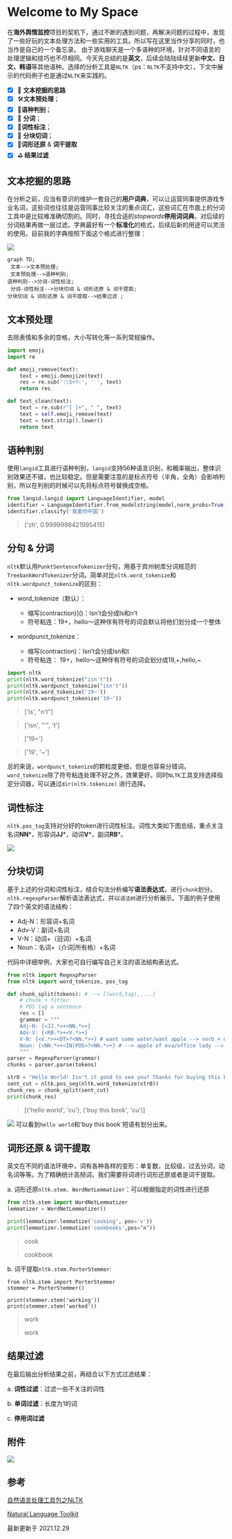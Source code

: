# Welcome to My Space

在**海外舆情监控**项目的契机下，通过不断的遇到问题，再解决问题的过程中，发现了一些好玩的文本处理方法和一些实用的工具。所以写在这里当作分享的同时，也当作是自己的一个备忘录。 由于游戏聊天是一个多语种的环境，针对不同语言的处理逻辑和技巧也不尽相同。今天先总结的是**英文**，后续会陆陆续续更新**中文、日文、韩语**等其他语种。选择的分析工具是`NLTK`（ps：`NLTK`不支持中文），下文中展示的代码例子也是通过`NLTK`来实践的。

- [x] 🧐 **文本挖掘的思路**
- [x] 🛠**文本预处理**；
- [x] 🚮**语种判别**；
- [x] 🔪 **分词**；
- [x] 🌟**词性标注**；
- [x] 🔷 **分块切词**；
- [x] 👶**词形还原**  & **词干提取**
- [x] ⛳️  **结果过滤**

## 文本挖掘的思路

在分析之前，应当有意识的维护一套自己的**用户词典**，可以让运营同事提供游戏专业名词，这些词也往往是运营同事比较关注的重点词汇，这些词汇在市面上的分词工具中是比较难准确切割的。同时，寻找合适的*stopwords***停用词词典**，对后续的分词结果再做一层过滤。字典最好有一个**标准化**的格式，后续后新的用途可以灵活的使用。目前我的字典按照下面这个格式进行整理：

![](blob:https://markdown.lovejade.cn/76784b18-5c3e-4722-9786-2447f9dec21e)

```mermaid
graph TD;
 文本-->文本预处理;
 文本预处理-->语种判别; 
语种判别-->分词-词性标注;
 分词-词性标注-->分块切词 & 词形还原 & 词干提取;
分块切词 & 词形还原 & 词干提取-->结果过滤 ;
```

## 文本预处理

去除表情和多余的空格，大小写转化等一系列常规操作。

```python
import emoji
import re

def emoji_remove(text):
    text = emoji.demojize(text)
    res = re.sub(':\S+?:', ' ', text)
    return res

def text_clean(text):
    text = re.sub(r"[ ]+", " ", text)
    text = self.emoji_remove(text)
    text = text.strip().lower()
    return text
```

## 语种判别

使用`langid`工具进行语种判别，`langid`支持56种语言识别，和概率输出，整体识别效果还不错，也比较稳定。但是需要注意的是标点符号（半角，全角）会影响判别，所以在判别的时候可以先将标点符号替换成空格。

```python
from langid.langid import LanguageIdentifier, model
identifier = LanguageIdentifier.from_modelstring(model,norm_probs=True)
identifier.classify('我爱你中国')
```

> ('zh', 0.9999998421995415)

## 分句 & 分词

`nltk`默认用`PunktSentenceTokenizer`分句，用基于宾州树库分词规范的`TreebankWordTokenizer`分词。简单对比`nltk.word_tokenize`和`nltk.wordpunct_tokenize`的区别：

* word_tokenize（默认）：
  
  * 缩写(contraction)]()：Isn’t会分成Is和n’t
  * 符号粘连：19+，hello～这种伴有符号的词会默认将他们划分成一个整体
  
* wordpunct_tokenize：
  
  * 缩写(contraction)：Isn’t会分成Isn和t
  * 符号粘连： 19+，hello～这种伴有符号的词会划分成19,+,hello,~


```python
import nltk
print(nltk.word_tokenize("isn't"))
print(nltk.wordpunct_tokenize("isn't"))
print(nltk.word_tokenize('19~'))
print(nltk.wordpunct_tokenize('19~'))
```

> ['is', "n't"]

> ['isn', "'", 't']

> ['19~']

> ['19', '~']

总的来说，`wordpunct_tokenize`的颗粒度更细，但是也容易分错词。	`word_tokenize`除了符号粘连处理不好之外，效果更好。同时`NLTK`工具支持选择指定分词器，可以通过`dir(nltk.tokenize)` 进行选择。

## 词性标注

`nltk.pos_tag`支持对分好的token进行词性标注。词性大类如下图总结，重点关注名词**NN***，形容词**JJ***，动词**V***，副词**RB***。

![](blob:https://markdown.lovejade.cn/849129e9-616b-4d9f-bc0d-544c4aa83e24)

## 分块切词

基于上述的分词和词性标注，结合句法分析编写**语法表达式**，进行`chunk`划分。`nltk.regexpParser`解析语法表达式，并以`语法树`进行分析展示。下面的例子使用了四个英文的语法结构：

* Adj-N：形容词+名词
* Adv-V：副词+名词
* V-N：动词+（冠词）+名词
* Noun：名词+（介词|所有格）+名词


代码中详细举例，大家也可自行编写自己关注的语法结构表达式。

```python
from nltk import RegexpParser
from nltk import word_tokenize, pos_tag

def chunk_split(tokens): # --> [(word,tag),....]
    # chunk + fitter
    # POS tag a sentence
    res = []
    grammar = """
    Adj-N: {<JJ.*>+<NN.*>+}
    Adv-V: {<RB.*>+<V.*>+}
    V-N: {<V.*>+<DT>?<NN.*>+} # want some water/want apple --> verb + determiner + noun/verb + noun
    Noun: {<NN.*>+<IN|POS>?<NN.*>+} # --> apple of eva/office lady --> noun + in + noun/noun + noun
    """
parser = RegexpParser(grammar)
chunks = parser.parse(tokens)
```

```python
str0 = "Hello World! Isn't it good to see you? Thanks for buying this book."
sent_cut = nltk.pos_seg(nltk.word_tokenize(str0))
chunk_res = chunk_split(sent_cut)
print(chunk_res)
```

> [('hello world', 'cu'), ('buy this book', 'cu')]

![](blob:https://markdown.lovejade.cn/5d391aae-d73b-4768-b539-2e6d5d24b71b)
可以看到`hello world`和'buy this book`短语有划分出来。

## 词形还原 & 词干提取

英文在不同的语法环境中，词有各种各样的变形：单复数，比较级，过去分词，动名词等等。为了精确统计高频词，我们需要将词进行词形还原或者是词干提取。

a.     词形还原`nltk.stem. WordNetLemmatizer`：可以根据指定的词性进行还原

```python
from nltk.stem import WordNetLemmatizer
lemmatizer = WordNetLemmatizer()

print(lemmatizer.lemmatize('cooking', pos='v'))
print(lemmatizer.lemmatize('cookbooks',pos=’n’))
```

> cook

> cookbook

b.     词干提取`nltk.stem.PorterStemmer`:

```
from nltk.stem import PorterStemmer
stemmer = PorterStemmer()

print(stemmer.stem('working'))
print(stemmer.stem('worked'))
```

> work
> 
> work

## 结果过滤

在最后输出分析结果之前，再结合以下方式过滤结果：

a.     **词性过滤**：过滤一些不关注的词性

b.    **单词过滤**：长度为1的词

c.     **停用词过滤**

## 附件

![](blob:https://markdown.lovejade.cn/ab422f0e-0d34-432f-b64d-ffc3f087dc64)

## 参考

[自然语言处理工具包之NLTK](https://www.biaodianfu.com/nltk.html)

[ Natural Language Toolkit](https://www.nltk.org)

最新更新于 2021.12.29

